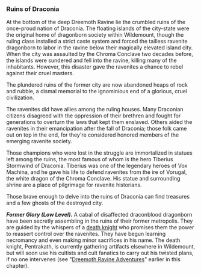 ### Ruins of Draconia

At the bottom of the deep Dreemoth Ravine lie the crumbled ruins of the once-proud nation of Draconia. The floating islands of the city-state were the original home of dragonborn society within Wildemount, though the ruling class installed a strict caste system and forced the tailless ravenite dragonborn to labor in the ravine below their magically elevated island city. When the city was assaulted by the Chroma Conclave two decades before, the islands were sundered and fell into the ravine, killing many of the inhabitants. However, this disaster gave the ravenites a chance to rebel against their cruel masters.

The plundered ruins of the former city are now abandoned heaps of rock and rubble, a dismal memorial to the ignominious end of a glorious, cruel civilization.

The ravenites did have allies among the ruling houses. Many Draconian citizens disagreed with the oppression of their brethren and fought for generations to overturn the laws that kept them enslaved. Others aided the ravenites in their emancipation after the fall of Draconia; those folk came out on top in the end, for they're considered honored members of the emerging ravenite society.

Those champions who were lost in the struggle are immortalized in statues left among the ruins, the most famous of whom is the hero Tiberius Stormwind of Draconia. Tiberius was one of the legendary heroes of Vox Machina, and he gave his life to defend ravenites from the ire of Vorugal, the white dragon of the Chroma Conclave. His statue and surrounding shrine are a place of pilgrimage for ravenite historians.

Those brave enough to delve into the ruins of Draconia can find treasures and a few ghosts of the destroyed city.

_**Former Glory (Low Level).**_ A cabal of disaffected draconblood dragonborn have been secretly assembling in the ruins of their former metropolis. They are guided by the whispers of a [death knight](https://www.dndbeyond.com/monsters/death-knight) who promises them the power to reassert control over the ravenites. They have begun learning necromancy and even making minor sacrifices in his name. The death knight, Pentrakath, is currently gathering artifacts elsewhere in Wildemount, but will soon use his cultists and cult fanatics to carry out his twisted plans, if no one intervenes (see "[Dreemoth Ravine Adventures](https://www.dndbeyond.com/sources/egtw/wildemount-gazetteer-wastes-of-xhorhas#DreemothRavineAdventures "Dreemoth Ravine Adventures")" earlier in this chapter).